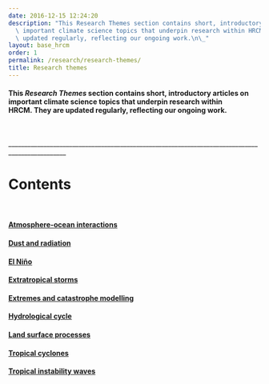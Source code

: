```yaml
---
date: 2016-12-15 12:24:20
description: "This Research Themes section contains short, introductory articles on\
  \ important climate science topics that underpin research within HRCM.\_They are\
  \ updated regularly, reflecting our ongoing work.\n\_"
layout: base_hrcm
order: 1
permalink: /research/research-themes/
title: Research themes
---
```


<h4>This <em>Research Themes</em> section contains short, introductory articles on important climate science topics that underpin research within HRCM. They are updated regularly, reflecting our ongoing work.</h4>
<p> </p>
<p>________________________________________________________________________________________________</p>
<h1>Contents</h1>
<p> </p>
<h4><a href="{{ site.baseurl }}/research/research-themes/atmosphere-ocean-interactions/">Atmosphere-ocean interactions</a></h4>
<h4><a href="{{ site.baseurl }}/research/research-themes/dust-and-radiation/">Dust and radiation</a></h4>
<h4><a href="{{ site.baseurl }}/research/research-themes/enso/">El Niño</a></h4>
<h4><a href="{{ site.baseurl }}/research/research-themes/extratropical-storms/">Extratropical storms</a></h4>
<h4><a href="{{ site.baseurl }}/research/research-themes/extremes-and-catastrophe-modelling/">Extremes and catastrophe modelling</a></h4>
<h4><a href="{{ site.baseurl }}/research/research-themes/hydrological-cycle/">Hydrological cycle</a></h4>
<h4><a href="{{ site.baseurl }}/research/research-themes/land-surface-processes/">Land surface processes</a></h4>
<h4><a href="{{ site.baseurl }}/research/research-themes/tropical-cyclones/">Tropical cyclones</a></h4>
<h4><a href="{{ site.baseurl }}/research/research-themes/tropical-instability-waves/">Tropical instability waves</a></h4>
